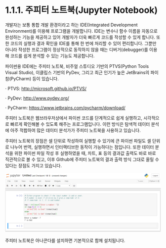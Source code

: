# 1.1.1. 	주피터 노트북\(Jupyter Notebook\)


  
개발자는 보통 통합 개발 환경이라고 하는 IDE\(Integrated Development Environment\)를 이용해 프로그램을 개발합니다. IDE는 변수나 함수 이름을 자동으로 완성하는 기능을 제공하고 있어 개발자가 더욱 빠르게 코드를 작성할 수 있게 합니다. 또한 코드의 실행과 결과 확인을 IDE를 통해 한 번에 처리할 수 있어 편리합니다. 그뿐만 아니라 작성한 프로그램이 정상적으로 동작하지 않을 때는 디버거\(debugger\)를 이용해 코드를 쉽게 분석할 수 있는 기능도 제공합니다.

파이썬용 IDE에는 주피터 노트북, 비주얼 스튜디오 기반의 PTVS\(Python Tools Visual Studio\), 이클립스 기반의 PyDev, 그리고 최근 인기가 높은 JetBrains의 파이참\(PyCharm\) 등이 있습니다.

·         PTVS: http://microsoft.github.io/PTVS/

·         PyDev: http://www.pydev.org/

·         PyCharm: https://www.jetbrains.com/pycharm/download/

주피터 노트북은 웹브라우저상에서 파이썬 코드를 단계적으로 쉽게 실행하고, 시각적으로 빠르게 확인해볼 수 있도록 해주는 프로그램입니다. 이런 방식은 탐색적 데이터 분석에 아주 적합하여 많은 데이터 분석가가 주피터 노트북을 사용하고 있습니다.

주피터 노트북의 장점은 셀 단위로 작성하여 실행할 수 있기에 큰 파이썬 파일도 셀 단위로 나누어 번역, 실행하면서 인터랙티브한 동작이 가능하다는 점입니다. 또한 데이터 분석을 위한 파이썬 파일 작성 후 실행하였을 때, 차트, 표 등의 결과값 출력도 바로 바로 직관적으로 볼 수 있고, 이후 Github에 주피터 노트북의 결과 출력 방식 그대로 올릴 수 있다는 장점도 가지고 있습니다.

![](../../.gitbook/assets/161.png)


주피터 노트북은 아나콘다를 설치하면 기본적으로 함께 설치됩니다.

